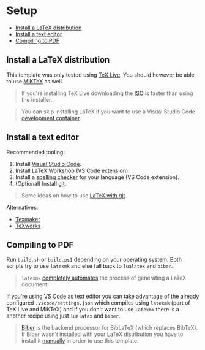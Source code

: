 # Setup <!-- omit in toc -->

- [Install a LaTeX distribution](#install-a-latex-distribution)
- [Install a text editor](#install-a-text-editor)
- [Compiling to PDF](#compiling-to-pdf)

## Install a LaTeX distribution

This template was only tested using [TeX Live](https://tug.org/texlive/). You should however be able to use [MiKTeX](https://miktex.org/download) as well.

> If you're installing TeX Live downloading the [ISO](https://tug.org/texlive/acquire-iso.html) is faster than using the installer.

> You can skip installing LaTeX if you want to use a Visual Studio Code [development container](https://code.visualstudio.com/docs/remote/containers).

## Install a text editor

Recommended tooling:

1. Install [Visual Studio Code](https://code.visualstudio.com/).
2. Install [LaTeX Workshop](https://github.com/James-Yu/LaTeX-Workshop) (VS Code extension).
3. Install a [spelling checker](https://github.com/Jason-Rev/vscode-spell-checker) for your language (VS Code extension).
4. (Optional) Install [git](https://git-scm.com/).

> Some ideas on how to use [LaTeX with git](https://stackoverflow.com/a/6190412).

Alternatives:

* [Texmaker](http://www.xm1math.net/texmaker/)
* [TeXworks](http://www.tug.org/texworks/)

## Compiling to PDF

Run `build.sh` or `build.ps1` depending on your operating system. Both scripts try to use `latexmk` and else fall back to `lualatex` and `biber`.

> `latexmk` [com­pletely au­to­mates](https://www.ctan.org/pkg/latexmk/) the pro­cess of gen­er­at­ing a LaTeX document.

If you're using VS Code as text editor you can take advantage of the already configured `.vscode/settings.json` which compiles using `latexmk` (part of TeX Live and MiKTeX) and if you don't want to use `latexmk` there is a another recipe using just `lualatex` and `biber`.

> [Biber](https://github.com/plk/biber) is the backend processor for BibLaTeX (which replaces BibTeX). If Biber wasn't installed with your LaTeX distribution you have to install it [manually](https://sourceforge.net/projects/biblatex-biber/files/latest/download) in order to use this template.
